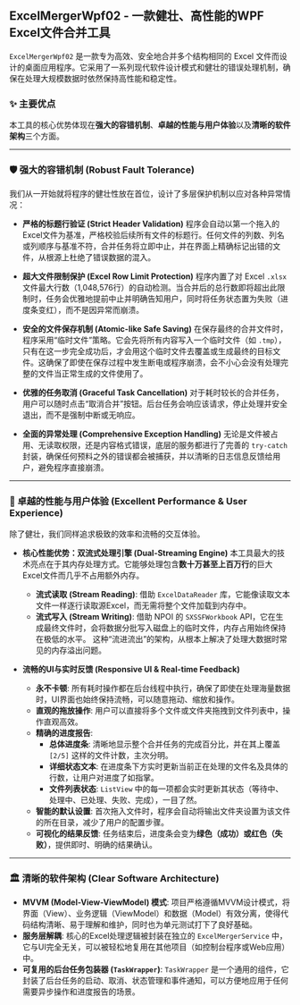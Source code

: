 ﻿## ExcelMergerWpf02 - 一款健壮、高性能的WPF Excel文件合并工具

`ExcelMergerWpf02` 是一款专为高效、安全地合并多个结构相同的 Excel 文件而设计的桌面应用程序。它采用了一系列现代软件设计模式和健壮的错误处理机制，确保在处理大规模数据时依然保持高性能和稳定性。

### ✨ 主要优点

本工具的核心优势体现在**强大的容错机制**、**卓越的性能与用户体验**以及**清晰的软件架构**三个方面。

---

### 🛡️ 强大的容错机制 (Robust Fault Tolerance)

我们从一开始就将程序的健壮性放在首位，设计了多层保护机制以应对各种异常情况：

* **严格的标题行验证 (Strict Header Validation)**
    程序会自动以第一个拖入的Excel文件为基准，严格校验后续所有文件的标题行。任何文件的列数、列名或列顺序与基准不符，合并任务将立即中止，并在界面上精确标记出错的文件，从根源上杜绝了错误数据的混入。

* **超大文件限制保护 (Excel Row Limit Protection)**
    程序内置了对 Excel `.xlsx` 文件最大行数（1,048,576行）的自动检测。当合并后的总行数即将超出此限制时，任务会优雅地提前中止并明确告知用户，同时将任务状态置为失败（进度条变红），而不是因异常而崩溃。

* **安全的文件保存机制 (Atomic-like Safe Saving)**
    在保存最终的合并文件时，程序采用“临时文件”策略。它会先将所有内容写入一个临时文件（如 `.tmp`），只有在这一步完全成功后，才会用这个临时文件去覆盖或生成最终的目标文件。这确保了即使在保存过程中发生断电或程序崩溃，会不小心会没有处理完整的文件当正常生成的文件使用了。

* **优雅的任务取消 (Graceful Task Cancellation)**
    对于耗时较长的合并任务，用户可以随时点击“取消合并”按钮。后台任务会响应该请求，停止处理并安全退出，而不是强制中断或无响应。

* **全面的异常处理 (Comprehensive Exception Handling)**
    无论是文件被占用、无读取权限，还是内容格式错误，底层的服务都进行了完善的 `try-catch` 封装，确保任何预料之外的错误都会被捕获，并以清晰的日志信息反馈给用户，避免程序直接崩溃。

---

### 🚀 卓越的性能与用户体验 (Excellent Performance & User Experience)

除了健壮，我们同样追求极致的效率和流畅的交互体验。

* **核心性能优势：双流式处理引擎 (Dual-Streaming Engine)**
    本工具最大的技术亮点在于其内存处理方式。它能够处理包含**数十万甚至上百万行**的巨大Excel文件而几乎不占用额外内存。
    * **流式读取 (Stream Reading)**: 借助 `ExcelDataReader` 库，它能像读取文本文件一样逐行读取源Excel，而无需将整个文件加载到内存中。
    * **流式写入 (Stream Writing)**: 借助 NPOI 的 `SXSSFWorkbook` API，它在生成最终文件时，会将数据分批写入磁盘上的临时文件，内存占用始终保持在极低的水平。
    这种“流进流出”的架构，从根本上解决了处理大数据时常见的内存溢出问题。

* **流畅的UI与实时反馈 (Responsive UI & Real-time Feedback)**
    * **永不卡顿**: 所有耗时操作都在后台线程中执行，确保了即使在处理海量数据时，UI界面也始终保持流畅，可以随意拖动、缩放和操作。
    * **直观的拖放操作**: 用户可以直接将多个文件或文件夹拖拽到文件列表中，操作直观高效。
    * **精确的进度报告**:
        * **总体进度条**: 清晰地显示整个合并任务的完成百分比，并在其上覆盖 `[2/5]` 这样的文件计数，主次分明。
        * **详细状态文本**: 在进度条下方实时更新当前正在处理的文件名及具体的行数，让用户对进度了如指掌。
        * **文件列表状态**: `ListView` 中的每一项都会实时更新其状态（等待中、处理中、已处理、失败、完成），一目了然。
    * **智能的默认设置**: 首次拖入文件时，程序会自动将输出文件夹设置为该文件的所在目录，减少了用户的配置步骤。
    * **可视化的结果反馈**: 任务结束后，进度条会变为**绿色（成功）**或**红色（失败）**，提供即时、明确的结果确认。

---

### 🏛️ 清晰的软件架构 (Clear Software Architecture)

* **MVVM (Model-View-ViewModel) 模式**: 项目严格遵循MVVM设计模式，将界面（View）、业务逻辑（ViewModel）和数据（Model）有效分离，使得代码结构清晰、易于理解和维护，同时也为单元测试打下了良好基础。
* **服务层解耦**: 核心的Excel处理逻辑被封装在独立的 `ExcelMergerService` 中，它与UI完全无关，可以被轻松地复用在其他项目（如控制台程序或Web应用）中。
* **可复用的后台任务包装器 (`TaskWrapper`)**: `TaskWrapper` 是一个通用的组件，它封装了后台任务的启动、取消、状态管理和事件通知，可以方便地应用于任何需要异步操作和进度报告的场景。
